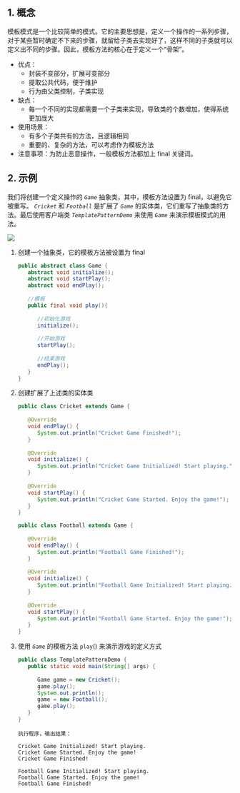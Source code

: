 ## 1. 概念

模板模式是一个比较简单的模式。它的主要思想是，定义一个操作的一系列步骤，对于某些暂时确定不下来的步骤，就留给子类去实现好了，这样不同的子类就可以定义出不同的步骤。因此，模板方法的核心在于定义一个“骨架”。

- 优点： 
    - 封装不变部分，扩展可变部分
    - 提取公共代码，便于维护
    - 行为由父类控制，子类实现
- 缺点：
    - 每一个不同的实现都需要一个子类来实现，导致类的个数增加，使得系统更加庞大
- 使用场景： 
    - 有多个子类共有的方法，且逻辑相同
    - 重要的、复杂的方法，可以考虑作为模板方法
- 注意事项：为防止恶意操作，一般模板方法都加上 final 关键词。

## 2. 示例

我们将创建一个定义操作的 *`Game`* 抽象类，其中，模板方法设置为 final，以避免它被重写。 *`Cricket`* 和 *`Football`* 是扩展了 *`Game`* 的实体类，它们重写了抽象类的方法。最后使用客户端类 *`TemplatePatternDemo`* 来使用 *`Game`* 来演示模板模式的用法。

![](https://chua-n.gitee.io/blog-images/notebooks/Java/81.jpg)

1. 创建一个抽象类，它的模板方法被设置为 final

    ```java
    public abstract class Game {
       abstract void initialize();
       abstract void startPlay();
       abstract void endPlay();
     
       //模板
       public final void play(){
     
          //初始化游戏
          initialize();
     
          //开始游戏
          startPlay();
     
          //结束游戏
          endPlay();
       }
    }
    ```

2. 创建扩展了上述类的实体类

    ```java
    public class Cricket extends Game {
     
       @Override
       void endPlay() {
          System.out.println("Cricket Game Finished!");
       }
     
       @Override
       void initialize() {
          System.out.println("Cricket Game Initialized! Start playing.");
       }
     
       @Override
       void startPlay() {
          System.out.println("Cricket Game Started. Enjoy the game!");
       }
    }
    ```

    ```java
    public class Football extends Game {
     
       @Override
       void endPlay() {
          System.out.println("Football Game Finished!");
       }
     
       @Override
       void initialize() {
          System.out.println("Football Game Initialized! Start playing.");
       }
     
       @Override
       void startPlay() {
          System.out.println("Football Game Started. Enjoy the game!");
       }
    }
    ```

3. 使用 *`Game`* 的模板方法 `play`() 来演示游戏的定义方式

    ```java
    public class TemplatePatternDemo {
       public static void main(String[] args) {
     
          Game game = new Cricket();
          game.play();
          System.out.println();
          game = new Football();
          game.play();      
       }
    }
    ```

    ```text
    执行程序，输出结果：
    
    Cricket Game Initialized! Start playing.
    Cricket Game Started. Enjoy the game!
    Cricket Game Finished!
    
    Football Game Initialized! Start playing.
    Football Game Started. Enjoy the game!
    Football Game Finished!
    ```

